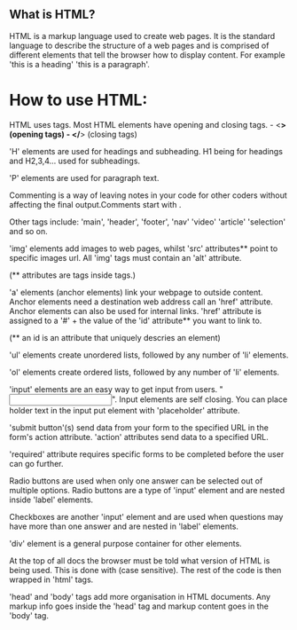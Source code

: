 ## What is HTML?

HTML is a markup language used to create web pages. It is the standard language to describe the structure of a web pages and is comprised of different elements that tell the browser how to display content. For example 'this is a heading' 'this is a paragraph'.

# How to use HTML:

HTML uses tags. Most HTML elements have opening and closing tags.
    - <__> (opening tags)
    - </__> (closing tags)

'H' elements are used for headings and subheading. H1 being for headings and H2,3,4... used for subheadings.

'P' elements are used for paragraph text.

Commenting is a way of leaving notes in your code for other coders without affecting the final output.Comments start with <!-- and end with -->.

Other tags include: 'main', 'header', 'footer', 'nav' 'video' 'article' 'selection' and so on.

'img' elements add images to web pages, whilst 'src' attributes** point to specific images url. All 'img' tags must contain an 'alt' attribute.

(** attributes are tags inside tags.)

'a' elements (anchor elements) link your webpage to outside content. Anchor elements need a destination web address call an 'href' attribute.
Anchor elements can also be used for internal links. 'href' attribute is assigned to a '#' + the value of the 'id' attribute** you want to link to.

(** an id is an attribute that uniquely descries an element)

'ul' elements create unordered lists, followed by any number of 'li' elements.

'ol' elements create ordered lists, followed by any number of 'li' elements.

'input' elements are an easy way to get input from users. "<input type="text">". Input elements are self closing. You can place holder text in the input put element with 'placeholder' attribute.

'submit button'(s) send data from your form to the specified URL in the form's action attribute. 'action' attributes send data to a specified URL.

'required' attribute requires specific forms to be completed before the user can go further.

Radio buttons are used when only one answer can be selected out of multiple options. Radio buttons are a type of 'input' element and are nested inside 'label' elements.

Checkboxes are another 'input' element and are used when questions may have more than one answer and are nested in 'label' elements.

'div' element is a general purpose container for other elements.

At the top of all docs the browser must be told what version of HTML is being used. This is done with <!DOCTYPE ...> (case sensitive). The rest of the code is then wrapped in 'html' tags.

'head' and 'body' tags add more organisation in HTML documents. Any markup info goes inside the 'head' tag and markup content goes in the 'body' tag. 




